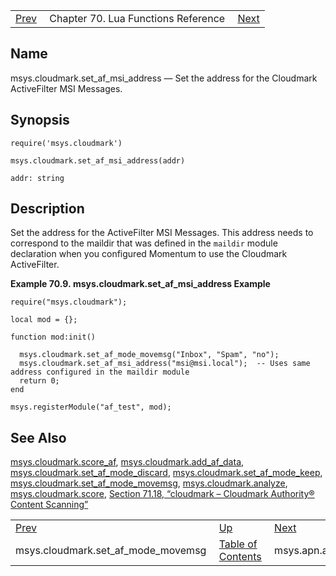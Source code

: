 |     |     |     |
| --- | --- | --- |
| [Prev](lua.ref.msys.cloudmark.set_af_mode_movemsg)  | Chapter 70. Lua Functions Reference |  [Next](lua.ref.msys.apn.apn_status_classifier) |

<a name="lua.ref.msys.cloudmark.set_af_msi_address"></a>
## Name

msys.cloudmark.set_af_msi_address — Set the address for the Cloudmark ActiveFilter MSI Messages.

<a name="idp15146768"></a>
## Synopsis

`require('msys.cloudmark')`

`msys.cloudmark.set_af_msi_address(addr)`

`addr: string`<a name="idp15150480"></a>
## Description

Set the address for the ActiveFilter MSI Messages. This address needs to correspond to the maildir that was defined in the `maildir` module declaration when you configured Momentum to use the Cloudmark ActiveFilter.

<a name="lua.ref.msys.cloudmark.set_af_msi_address.example"></a>

**Example 70.9. msys.cloudmark.set_af_msi_address Example**

```
require("msys.cloudmark");

local mod = {};

function mod:init()

  msys.cloudmark.set_af_mode_movemsg("Inbox", "Spam", "no");
  msys.cloudmark.set_af_msi_address("msi@msi.local");  -- Uses same address configured in the maildir module
  return 0;
end

msys.registerModule("af_test", mod);
```

<a name="idp15155728"></a>
## See Also

[msys.cloudmark.score_af](lua.ref.msys.cloudmark.score_af "msys.cloudmark.score_af"), [msys.cloudmark.add_af_data](lua.ref.msys.cloudmark.add_af_data "msys.cloudmark.add_af_data"), [msys.cloudmark.set_af_mode_discard](lua.ref.msys.cloudmark.set_af_mode_discard "msys.cloudmark.set_af_mode_discard"), [msys.cloudmark.set_af_mode_keep](lua.ref.msys.cloudmark.set_af_mode_keep "msys.cloudmark.set_af_mode_keep"), [msys.cloudmark.set_af_mode_movemsg](lua.ref.msys.cloudmark.set_af_mode_movemsg "msys.cloudmark.set_af_mode_movemsg"), [msys.cloudmark.analyze](lua.ref.msys.cloudmark.analyze "msys.cloudmark.analyze"), [msys.cloudmark.score](lua.ref.msys.cloudmark.score "msys.cloudmark.score"), [Section 71.18, “cloudmark – Cloudmark Authority® Content Scanning”](modules.cloudmark "71.18. cloudmark – Cloudmark Authority® Content Scanning")

|     |     |     |
| --- | --- | --- |
| [Prev](lua.ref.msys.cloudmark.set_af_mode_movemsg)  | [Up](lua.function.details) |  [Next](lua.ref.msys.apn.apn_status_classifier) |
| msys.cloudmark.set_af_mode_movemsg  | [Table of Contents](index) |  msys.apn.apn_status_classifier |

